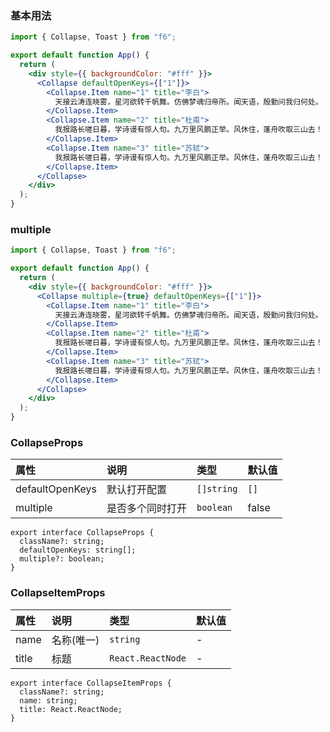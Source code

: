 <div class="block-panel">
<h3>基本用法</h3>

```jsx
import { Collapse, Toast } from "f6";

export default function App() {
  return (
    <div style={{ backgroundColor: "#fff" }}>
      <Collapse defaultOpenKeys={["1"]}>
        <Collapse.Item name="1" title="李白">
          天接云涛连晓雾，星河欲转千帆舞。仿佛梦魂归帝所。闻天语，殷勤问我归何处。
        </Collapse.Item>
        <Collapse.Item name="2" title="杜甫">
          我报路长嗟日暮，学诗谩有惊人句。九万里风鹏正举。风休住，蓬舟吹取三山去！
        </Collapse.Item>
        <Collapse.Item name="3" title="苏轼">
          我报路长嗟日暮，学诗谩有惊人句。九万里风鹏正举。风休住，蓬舟吹取三山去！
        </Collapse.Item>
      </Collapse>
    </div>
  );
}
```
</div>

<div class="block-panel">
<h3>multiple</h3>

```jsx
import { Collapse, Toast } from "f6";

export default function App() {
  return (
    <div style={{ backgroundColor: "#fff" }}>
      <Collapse multiple={true} defaultOpenKeys={["1"]}>
        <Collapse.Item name="1" title="李白">
          天接云涛连晓雾，星河欲转千帆舞。仿佛梦魂归帝所。闻天语，殷勤问我归何处。
        </Collapse.Item>
        <Collapse.Item name="2" title="杜甫">
          我报路长嗟日暮，学诗谩有惊人句。九万里风鹏正举。风休住，蓬舟吹取三山去！
        </Collapse.Item>
        <Collapse.Item name="3" title="苏轼">
          我报路长嗟日暮，学诗谩有惊人句。九万里风鹏正举。风休住，蓬舟吹取三山去！
        </Collapse.Item>
      </Collapse>
    </div>
  );
}
```
</div>
<div class="block-panel">

<h3>CollapseProps</h3>

| 属性 | 说明 | 类型 | 默认值 |
| :-  | :- | :- | :- |
| defaultOpenKeys | 默认打开配置 | `[]string` | `[]` |
| multiple | 是否多个同时打开 | `boolean` | false |

```tsx
export interface CollapseProps {
  className?: string;
  defaultOpenKeys: string[];
  multiple?: boolean;
}
```


</div>
<div class="block-panel">

<h3>CollapseItemProps</h3>

| 属性 | 说明 | 类型 | 默认值 |
| :-  | :- | :- | :- |
| name | 名称(唯一) | `string` | - |
| title | 标题 | `React.ReactNode` | - |

```tsx
export interface CollapseItemProps {
  className?: string;
  name: string;
  title: React.ReactNode;
}
```
</div>